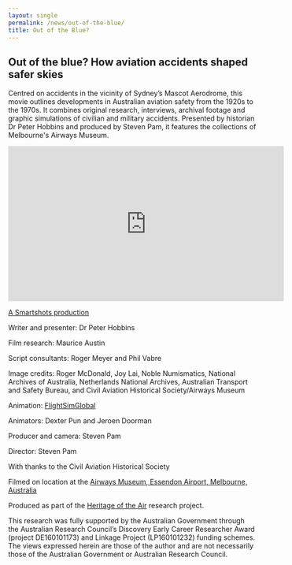 ```yaml
---
layout: single
permalink: /news/out-of-the-blue/
title: Out of the Blue?
---
```

## Out of the blue? How aviation accidents shaped safer skies

Centred on accidents in the vicinity of Sydney’s Mascot Aerodrome, this movie outlines developments in Australian aviation safety from the 1920s to the 1970s. It combines original research, interviews, archival footage and graphic simulations of civilian and military accidents. Presented by historian Dr Peter Hobbins and produced by Steven Pam, it features the collections of Melbourne's Airways Museum. 

<iframe width="560" height="315" src="https://www.youtube.com/embed/1Lw3wmla9T0" frameborder="0" allow="accelerometer; autoplay; encrypted-media; gyroscope; picture-in-picture" allowfullscreen></iframe>

[A Smartshots production](http://smartshots.com.au/)

Writer and presenter: Dr Peter Hobbins 

Film research: Maurice Austin 

Script consultants: Roger Meyer and Phil Vabre 

Image credits: Roger McDonald, Joy Lai, Noble Numismatics, National Archives of Australia, Netherlands National Archives, Australian Transport and Safety Bureau, and Civil Aviation Historical Society/Airways Museum 

Animation: [FlightSimGlobal](http://flightsimglobal.com) 

Animators: Dexter Pun and Jeroen Doorman 

Producer and camera: Steven Pam 

Director: Steven Pam 

With thanks to the Civil Aviation Historical Society 

Filmed on location at the [Airways Museum, Essendon Airport, Melbourne, Australia](http://www.airwaysmuseum.com) 

Produced as part of the [Heritage of the Air](https://heritageoftheair.org.au/) research project. 

This research was fully supported by the Australian Government through the Australian Research Council’s Discovery Early Career Researcher Award (project DE160101173) and Linkage Project (LP160101232) funding schemes. The views expressed herein are those of the author and are not necessarily those of the Australian Government or Australian Research Council.